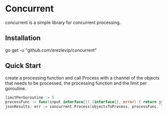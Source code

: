 # Concurrent

concurrent is a simple library for concurrent processing.

## Installation
go get -u "github.com/erezlevip/concurrent"

## Quick Start

create a processing function and call Process with a channel of the objects that needs to be processed, the processing function and the limit per goroutine.
```go
limitPerGoroutine := 5
processFunc := func(input interface{}) (interface{}, error) { return json.Marshal(input) }
jsonResults, err := concurrent.Process(objectsToProcess, processFunc, limitPerGoroutine)
```
